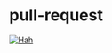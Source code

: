 # pull-request

<a href="https://www.youtube.com/watch?v=dQw4w9WgXcQ&autoplay=1" title="Hah"><img src="https://static.wikia.nocookie.net/meme/images/d/db/Rick-astley.png/revision/latest/top-crop/width/360/height/450?cb=20200713010539" alt="Hah" /></a>
